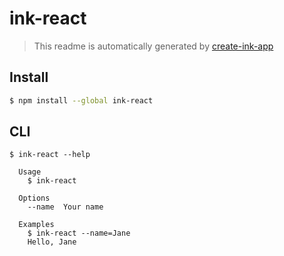 # ink-react

> This readme is automatically generated by [create-ink-app](https://github.com/vadimdemedes/create-ink-app)


## Install

```bash
$ npm install --global ink-react
```


## CLI

```
$ ink-react --help

  Usage
    $ ink-react

  Options
    --name  Your name

  Examples
    $ ink-react --name=Jane
    Hello, Jane
```
